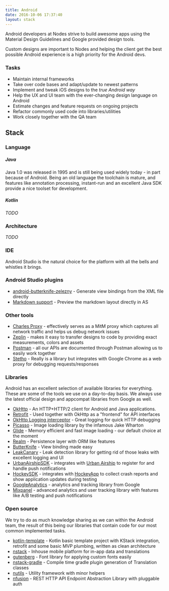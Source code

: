 ```yaml
---
title: Android
date: 2016-10-06 17:37:40
layout: stack
---
```

Android developers at Nodes strive to build awesome apps using the Material Design Guidelines and Google provided design tools. 

Custom designs are important to Nodes and helping the client get the best possible Android experience is a high priority for the Android devs.

### Tasks
- Maintain internal frameworks  
- Take over code bases and adapt/update to newest patterns
- Implement and tweak iOS designs to the _true Android way_
- Help the UX and UI team with the ever-changing design language on Android
- Estimate changes and feature requests on ongoing projects
- Refactor commonly used code into libraries/utilities
- Work closely together with the QA team

## Stack

### Language

##### Java
Java 1.0 was released in 1995 and is still being used widely today - in part because of Android. Being an old language the toolchain is mature, and features like annotation processing, instant-run and an excellent Java SDK provide a nice toolset for development.

##### Kotlin

*TODO*

### Architecture

*TODO*

### IDE
Android Studio is the natural choice for the platform with all the bells and whistles it brings. 

### Android Studio plugins
- [android-butterknife-zelezny](https://github.com/avast/android-butterknife-zelezny) - Generate view bindings from the XML file directly
- [Markdown support](https://plugins.jetbrains.com/plugin/7793?pr=idea) - Preview the markdown layout directly in AS

### Other tools
- [Charles Proxy](https://www.charlesproxy.com/) - effectively serves as a MitM proxy which captures all network traffic and helps us debug network issues
- [Zeplin](https://zeplin.io/) - makes it easy to transfer designs to code by providing exact measurements, colors and assets
- [Postman](https://www.getpostman.com/) - all our APIs are documented through Postman allowing us to easily work together
- [Stetho](http://facebook.github.io/stetho/) - Really is a library but integrates with Google Chrome as a web proxy for debugging requests/responses

### Libraries
Android has an excellent selection of available libraries for everything. These are some of the tools we use on a day-to-day basis. We always use the latest official design and appcompat libraries from Google as well.

- [OkHttp](https://github.com/square/okhttp) - An HTTP+HTTP/2 client for Android and Java applications.
- [Retrofit](https://github.com/square/retrofit) - Used together with OkHttp as a "frontend" for API interfaces
- [OkHttp Logging interceptor](https://github.com/square/okhttp/tree/master/okhttp-logging-interceptor) - Great logging for quick HTTP debugging
- [Picasso](http://square.github.io/picasso/) - Image loading library by the infamous Jake Wharton
- [Glide](https://github.com/bumptech/glide) - Memory efficient and fast image loading - our default choice at the moment
- [Realm](https://realm.io/) - Persistence layer with ORM like features
- [ButterKnife](http://jakewharton.github.io/butterknife/) - View binding made easy
- [LeakCanary](https://github.com/square/leakcanary) - Leak detection library for getting rid of those leaks with excellent logging and UI 
- [UrbanAirshipSDK](https://github.com/urbanairship/android-library) - integrates with [Urban Airship](https://www.urbanairship.com/) to register for and handle push notifications
- [HockeySDK](https://github.com/bitstadium/HockeySDK-Android) - integrates with [HockeyApp](https://hockeyapp.net/#s) to collect crash reports and show application updates during testing
- [GoogleAnalytics](https://developers.google.com/analytics/devguides/collection/android/v4/) - analytics and tracking library from Google
- [Mixpanel](https://github.com/mixpanel/mixpanel-android) - advanced analytics and user tracking library with features like A/B testing and push notifications

### Open source
We try to do as much knowledge sharing as we can within the Android team, the result of this being our libraries that contain code for our most common implemented tasks. 

- [kotlin-template](https://github.com/nodes-android/kotlin-template) - Kotlin basic template project with KStack integration, retrofit and some basic MVP plumbing, written as clean architecture
- [nstack](https://github.com/nodes-android/nstack) - Inhouse mobile platform for in-app data and translations
- [gutenberg](https://github.com/nodes-android/gutenberg) - Font library for applying custom fonts easily
- [nstack-gradle](https://github.com/nodes-android/nstack-gradle) - Compile time gradle plugin generation of Translation classes
- [nutils](https://github.com/nodes-android/nutils) - Utility framework with minor helpers
- [nfusion](https://github.com/nodes-android/nfusion) - REST HTTP API Endpoint Abstraction Library with pluggable auth

